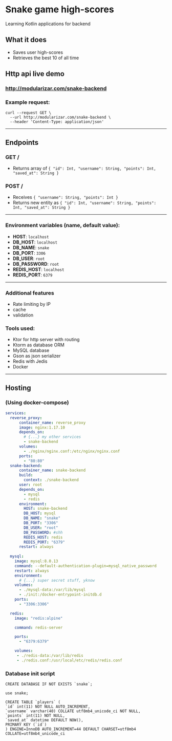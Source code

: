 # Snake game high-scores
Learning Kotlin applications for backend

## What it does
- Saves user high-scores
- Retrieves the best 10 of all time

## Http api live demo 
### http://modularizar.com/snake-backend

### Example request:
``` shell
curl --request GET \
  --url http://modularizar.com/snake-backend \
  --header 'Content-Type: application/json'
```
___

## Endpoints
### GET /
- Returns array of `
  {
  "id": Int,
  "username": String,
  "points": Int,
  "saved_at": String
  }
`

### POST /
- Receives `
  {
  "username": String,
  "points": Int
  }
  `
- Returns new entity as `
  {
  "id": Int,
  "username": String,
  "points": Int,
  "saved_at": String
  }
  `

___

### Environment variables (name, default value):
- **HOST**: `localhost`
- **DB_HOST**: `localhost`
- **DB_NAME**: `snake`
- **DB_PORT**: `3306`
- **DB_USER**: `root`
- **DB_PASSWORD**: `root`
- **REDIS_HOST**: `localhost`
- **REDIS_PORT**: `6379`

---

### Additional features
- Rate limiting by IP
- cache
- validation

### Tools used:
- Ktor for http server with routing
- Ktorm as database ORM
- MySQL database
- Gson as json serializer
- Redis with Jedis
- Docker

---

## Hosting
### (Using docker-compose)
``` yaml
services:
  reverse_proxy:
      container_name: reverse_proxy
      image: nginx:1.17.10
      depends_on:
        # {...} my other services
        - snake-backend
      volumes:
        - ./nginx/nginx.conf:/etc/nginx/nginx.conf
      ports:
        - "80:80"
  snake-backend:
      container_name: snake-backend
      build:
        context: ./snake-backend
      user: root
      depends_on:
        - mysql
        - redis
      environment:
        HOST: snake-backend
        DB_HOST: mysql
        DB_NAME: "snake"
        DB_PORT: "3306"
        DB_USER: "root"
        DB_PASSWORD: #shh
        REDIS_HOST: redis
        REDIS_PORT: "6379"
      restart: always
  
  mysql:
    image: mysql:8.0.13
    command: --default-authentication-plugin=mysql_native_password
    restart: always
    environment:
      # {...} super secret stuff, yknow
    volumes:
      - ./mysql-data:/var/lib/mysql
      - ./init:/docker-entrypoint-initdb.d
    ports:
      - "3306:3306"

  redis:
    image: "redis:alpine"

    command: redis-server

    ports:
      - "6379:6379"

    volumes:
     - ./redis-data:/var/lib/redis
     - ./redis.conf:/usr/local/etc/redis/redis.conf
```
### Database init script

``` roomsql
CREATE DATABASE IF NOT EXISTS `snake`;

use snake;

CREATE TABLE `players` (
`id` int(11) NOT NULL AUTO_INCREMENT,
`username` varchar(40) COLLATE utf8mb4_unicode_ci NOT NULL,
`points` int(11) NOT NULL,
`saved_at` datetime DEFAULT NOW(),
PRIMARY KEY (`id`)
) ENGINE=InnoDB AUTO_INCREMENT=44 DEFAULT CHARSET=utf8mb4 COLLATE=utf8mb4_unicode_ci
```